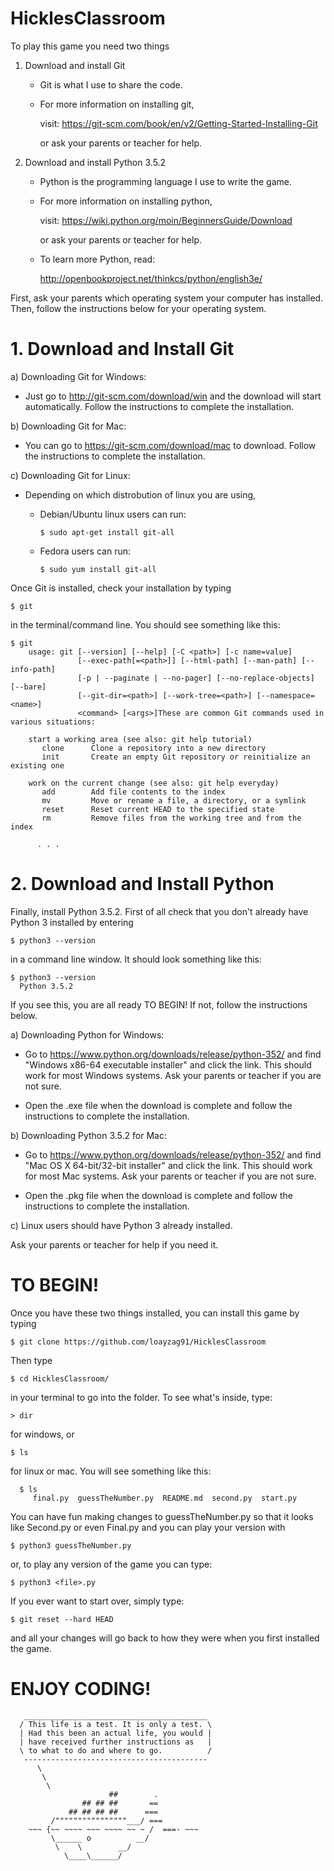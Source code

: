 # HicklesClassroom
To play this game you need two things
    
1. Download and install Git

   - Git is what I use to share the code.
   
   - For more information on installing git, 
     
     visit: https://git-scm.com/book/en/v2/Getting-Started-Installing-Git
     
     or ask your parents or teacher for help.
         
2. Download and install Python 3.5.2
   
   - Python is the programming language I use to write the game.
   
   - For more information on installing python,
     
     visit: https://wiki.python.org/moin/BeginnersGuide/Download
     
     or ask your parents or teacher for help.
   
   - To learn more Python, read:
     
     http://openbookproject.net/thinkcs/python/english3e/


First, ask your parents which operating system your computer has installed.
Then, follow the instructions below for your operating system.

# 1. Download and Install Git
a) Downloading Git for Windows:
   
   - Just go to http://git-scm.com/download/win and the download will start automatically.
     Follow the instructions to complete the installation.

b) Downloading Git for Mac:
      
   - You can go to https://git-scm.com/download/mac to download.
     Follow the instructions to complete the installation.
      
c) Downloading Git for Linux:
      
  - Depending on which distrobution of linux you are using,
      
      - Debian/Ubuntu linux users can run:

            $ sudo apt-get install git-all

      - Fedora users can run:

            $ sudo yum install git-all


Once Git is installed, check your installation by typing

    $ git

in the terminal/command line. You should see something like this:
  
    $ git
        usage: git [--version] [--help] [-C <path>] [-c name=value]
                   [--exec-path[=<path>]] [--html-path] [--man-path] [--info-path]
                   [-p | --paginate | --no-pager] [--no-replace-objects] [--bare]
                   [--git-dir=<path>] [--work-tree=<path>] [--namespace=<name>]
                   <command> [<args>]These are common Git commands used in various situations:

        start a working area (see also: git help tutorial)
           clone      Clone a repository into a new directory
           init       Create an empty Git repository or reinitialize an existing one

        work on the current change (see also: git help everyday)
           add        Add file contents to the index
           mv         Move or rename a file, a directory, or a symlink
           reset      Reset current HEAD to the specified state
           rm         Remove files from the working tree and from the index

          . . .

# 2. Download and Install Python
 
Finally, install Python 3.5.2.
First of all check that you don't already have Python 3 installed by entering 

    $ python3 --version

in a command line window. It should look something like this:

    $ python3 --version
      Python 3.5.2

If you see this, you are all ready TO BEGIN!
If not, follow the instructions below.
 

a) Downloading Python for Windows:

   - Go to https://www.python.org/downloads/release/python-352/
        and find "Windows x86-64 executable installer" and click the link.
        This should work for most Windows systems. 
        Ask your parents or teacher if you are not sure.
  
   - Open the .exe file when the download is complete and
      follow the instructions to complete the installation.
      
b) Downloading Python 3.5.2 for Mac:

- Go to https://www.python.org/downloads/release/python-352/
   and find "Mac OS X 64-bit/32-bit installer" and click the link.
   This should work for most Mac systems.
   Ask your parents or teacher if you are not sure.
   
- Open the .pkg file when the download is complete and follow the instructions to complete the installation.
        
c) Linux users should have Python 3 already installed.
   
Ask your parents or teacher for help if you need it.
      

# TO BEGIN!

Once you have these two things installed, you can install this game by typing
 
    $ git clone https://github.com/loayzag91/HicklesClassroom
  
Then type
  
    $ cd HicklesClassroom/
   
in your terminal to go into the folder. To see what's inside, type:


    > dir
  
for windows, or
  
    $ ls

for linux or mac. You will see something like this:

      $ ls
         final.py  guessTheNumber.py  README.md  second.py  start.py
 
You can have fun making changes to guessTheNumber.py so that it looks like Second.py or even Final.py
and you can play your version with 
  
    $ python3 guessTheNumber.py

or, to play any version of the game you can type:

    $ python3 <file>.py

If you ever want to start over, simply type:

    $ git reset --hard HEAD

and all your changes will go back to how they were when you first installed the game.

# ENJOY CODING!

       _________________________________________ 
      / This life is a test. It is only a test. \
      | Had this been an actual life, you would |
      | have received further instructions as   |
      \ to what to do and where to go.          /
       ----------------------------------------- 
          \
           \
            \     
                          ##        .            
                    ## ## ##       ==            
                 ## ## ## ##      ===            
             /""""""""""""""""___/ ===        
        ~~~ {~~ ~~~~ ~~~ ~~~~ ~~ ~ /  ===- ~~~   
             \______ o          __/            
              \    \        __/             
                \____\______/   


